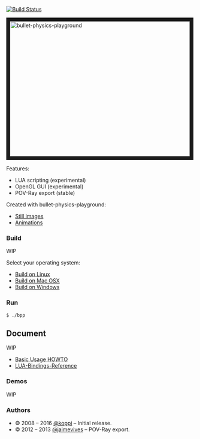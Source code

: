[![Build Status](https://travis-ci.org/bullet-physics-playground/bpp.svg?branch=master)](https://travis-ci.org/bullet-physics-playground/bpp)

<a
href="https://www.youtube.com/watch?v=wyuDqjGvYWo&index=1&list=PL-OhsevLGGI2bFpOqzqnWsGILh9a5YkDr" target="_blank"><img src="http://img.youtube.com/vi/wyuDqjGvYWo/0.jpg" alt="bullet-physics-playground" width="480" height="360" border="10" /></a>

Features:

* LUA scripting  (experimental)
* OpenGL GUI     (experimental)
* POV-Ray export (stable)

Created with bullet-physics-playground:

* [Still images](https://github.com/bullet-physics-playground/bpp/wiki/Still-images)
* [Animations](https://github.com/bullet-physics-playground/bpp/wiki/Animations)

### Build

WIP

Select your operating system:

 * [Build on Linux](https://github.com/bullet-physics-playground/bpp/wiki/Build-on-Linux)
 * [Build on Mac OSX](https://github.com/bullet-physics-playground/bpp/wiki/Build-on-Mac-OSX)
 * [Build on Windows](https://github.com/bullet-physics-playground/bpp/wiki/Build-on-Windows)

### Run

```
$ ./bpp
```

## Document

WIP

* [Basic Usage HOWTO](https://github.com/bullet-physics-playground/bpp/wiki/Basic-Usage-HOWTO)
* [LUA-Bindings-Reference](https://github.com/bullet-physics-playground/bpp/wiki/LUA-Bindings-Reference)

### Demos

WIP

### Authors

* © 2008 – 2016 [@koppi](https://github.com/koppi) – Initial release.
* © 2012 – 2013 [@jaimevives](https://github.com/jaimevives) – POV-Ray export.
